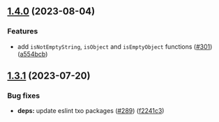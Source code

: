 ## [1.4.0](https://github.com/technology-studio/types/compare/v1.3.1...v1.4.0) (2023-08-04)


### Features

* add `isNotEmptyString`, `isObject` and `isEmptyObject` functions ([#301](https://github.com/technology-studio/types/issues/301)) ([a554bcb](https://github.com/technology-studio/types/commit/a554bcbd00302b8b719c0ea4f040274e42fd181b))

## [1.3.1](https://github.com/technology-studio/types/compare/v1.3.0...v1.3.1) (2023-07-20)


### Bug fixes

* **deps:** update eslint txo packages ([#289](https://github.com/technology-studio/types/issues/289)) ([f2241c3](https://github.com/technology-studio/types/commit/f2241c3c03b99c3ad91598dfe9ef6558254d444f))

